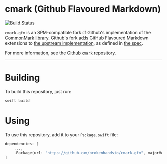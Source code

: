 # cmark (Github Flavoured Markdown)

[![Build Status](https://travis-ci.org/brokenhandsio/cmark-gfm.svg?branch=master)](https://travis-ci.org/brokenhandsio/cmark-gfm)

`cmark-gfm` is an SPM-compatible fork of Github's implementation of the [CommonMark library](http://commonmark.org/). Github's fork adds GitHub Flavoured Markdown extensions to
[the upstream implementation](https://github.com/jgm/cmark), as defined in [the spec](https://github.github.com/gfm/).

For more information, see the [Github `cmark` repository](https://github.com/github/cmark/).

---

# Building

To build this repository, just run:

```bash
swift build
```

# Using

To use this repository, add it to your `Package.swift` file:

```swift
dependencies: [
    ...,
    .Package(url: "https://github.com/brokenhandsio/cmark-gfm", majorVersion: 1)
]
```

